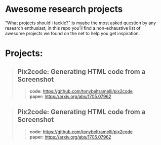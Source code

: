 # Awesome research projects
"What projects should i tackle?" is myabe the most asked question by any research enthusiast, in this repo you'll find a non-exhaustive list of awesome projects we found on the net to help you get inspiration.

# Projects:
>## Pix2code: Generating HTML code from a Screenshot
>> **code:** https://github.com/tonybeltramelli/pix2code  
>> **paper:** https://arxiv.org/abs/1705.07962

>## Pix2code: Generating HTML code from a Screenshot
>> **code:** https://github.com/tonybeltramelli/pix2code  
>> **paper:** https://arxiv.org/abs/1705.07962
